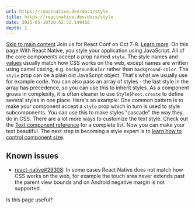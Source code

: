 ```yaml
---
url: https://reactnative.dev/docs/style
title: https://reactnative.dev/docs/style
date: 2025-05-10T20:52:53.149416
depth: 1
---
```


[Skip to main content](https://reactnative.dev/docs/style#__docusaurus_skipToContent_fallback)
Join us for React Conf on Oct 7-8. [Learn more](https://conf.react.dev).
On this page
With React Native, you style your application using JavaScript. All of the core components accept a prop named `style`. The style names and [values](https://reactnative.dev/docs/colors) usually match how CSS works on the web, except names are written using camel casing, e.g. `backgroundColor` rather than `background-color`.
The `style` prop can be a plain old JavaScript object. That's what we usually use for example code. You can also pass an array of styles - the last style in the array has precedence, so you can use this to inherit styles.
As a component grows in complexity, it is often cleaner to use `StyleSheet.create` to define several styles in one place. Here's an example:
One common pattern is to make your component accept a `style` prop which in turn is used to style subcomponents. You can use this to make styles "cascade" the way they do in CSS.
There are a lot more ways to customize the text style. Check out the [Text component reference](https://reactnative.dev/docs/text) for a complete list.
Now you can make your text beautiful. The next step in becoming a style expert is to [learn how to control component size](https://reactnative.dev/docs/height-and-width).
## Known issues[​](https://reactnative.dev/docs/style#known-issues "Direct link to Known issues")
  * [react-native#29308](https://github.com/facebook/react-native/issues/29308#issuecomment-792864162): In some cases React Native does not match how CSS works on the web, for example the touch area never extends past the parent view bounds and on Android negative margin is not supported.


Is this page useful?



